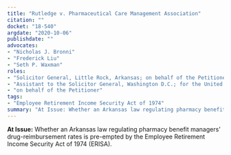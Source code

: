 ```yaml
---
title: "Rutledge v. Pharmaceutical Care Management Association"
citation: ""
docket: "18-540"
argdate: "2020-10-06"
publishdate: ""
advocates:
- "Nicholas J. Bronni"
- "Frederick Liu"
- "Seth P. Waxman"
roles:
- "Solicitor General, Little Rock, Arkansas; on behalf of the Petitioner"
- "Assistant to the Solicitor General, Washington D.C.; for the United States, as amicus curiae, supporting the Petitioner"
- "on behalf of the Petitioner"
tags:
- "Employee Retirement Income Security Act of 1974"
summary: "At Issue: Whether an Arkansas law regulating pharmacy benefit managers’ drug-reimbursement rates is pre-empted by the Employee Retirement Income Security Act of 1974 (ERISA)."
---
```

**At Issue:** Whether an Arkansas law regulating pharmacy benefit managers’ drug-reimbursement rates is pre-empted by the Employee Retirement Income Security Act of 1974 (ERISA).
